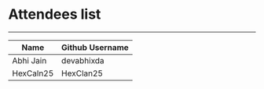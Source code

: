 # Attendees list
---

| Name        | Github Username |
| ----------- | --------------- |
| Abhi Jain   | devabhixda |
| HexCaln25 | HexClan25 |  
